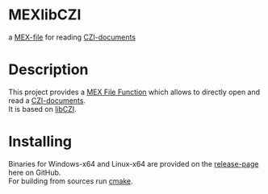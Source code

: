 # MEXlibCZI

a [MEX-file](https://www.mathworks.com/help/matlab/call-mex-file-functions.html) for reading [CZI-documents](https://www.zeiss.com/microscopy/int/products/microscope-software/zen/czi.html)

# Description

This project provides a [MEX File Function](https://www.mathworks.com/help/matlab/call-mex-file-functions.html) which allows to
directly open and read a [CZI-documents](https://www.zeiss.com/microscopy/int/products/microscope-software/zen/czi.html).  
It is based on [libCZI](https://github.com/ptahmose/libCZI).

# Installing

Binaries for Windows-x64 and Linux-x64 are provided on the [release-page](https://github.com/ptahmose/MEXlibCZI/releases) here on GitHub.  
For building from sources run [cmake](https://cmake.org/).